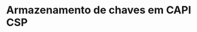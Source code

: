 ﻿# Armazenamento de chaves em CAPI CSP

<!-- link to version in English -->
<div data-alt-locales="en-us"></div>
